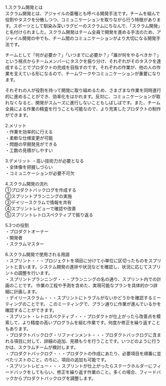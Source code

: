 1.スクラム開発とは  
スクラム開発とは、アジャイルの亜種とも呼べる開発手法です。チームを組んで役割やタスクを分散しつつ、コミュニケーションを取りながら行う特徴があります。スポーツとして馴染み深いラグビーのスクラムにちなんで、「スクラム開発」と名付けられました。スクラム開発はチーム全員で開発を進める手法のため、アジャイル開発の中でも、チーム間のコミュニケーションがより大切になる開発手法です。  

チームとして「何が必要か？」「いつまでに必要か？」「誰が何をやるべきか？」という視点からチームメンバーにタスクを振り分け、それぞれがそのタスクを達成することでプロダクトの完成を目指すのです。それぞれの作業が、他の人の作業を支えている形になるので、チームワークやコミュニケーションが重要になります。  

それぞれの人が役割を持って開発に取り組めるため、さまざまな作業を同時進行的に進めることができ、効率化をはかれます。反対に、コミュニケーションが取れなくなると、開発がスムーズに進行しないこともしばしばです。また、チーム全員による作業の精査を行うことも可能なので、より充実したプロダクトの制作ができます。  

2.メリット  
・作業を効率的に行える  
・柔軟な仕様変更が可能  
・問題の早期発見ができる  
・工数の見積がしやすい  

3.デメリット
・高い技術力が必要となる  
・全体像を把握しづらい  
・コミュニケーションが必要不可欠

4.スクラム開発の流れ  
①プロダクトバックログを作成する  
②スプリントプランニングの実施  
③デイリースクラムで情報を共有  
④スプリントレビューで確認や改善  
⑤スプリントレトロスペクティブで振り返る  

5.3つの役割  
・プロダクトオーナー  
・開発者  
・スクラムマスター  

6.スクラム開発で使用される用語  
・スプリント・・・プロジェクトを項目に分けて小単位に区切ったものをスプリントと言います。システム開発の進捗や状況などを確認し、状況に応じてスプリントの調整を行います。  
・スプリントプランニング・・・プランニングの名の通り、スプリント内での計画のことです。 作業の工程や予測を含めた、実現可能なプランを具体的かつ詳細に計画します。  
・デイリースクラム・・・スプリントにトラブルがないかどうかを確認するミーティングのことです。 このミーティングで、プラン通りに作業が進んでいるかを確認することができます。  
・スプリント・レトロスペクティブ・・・プロダクトが仕上がったら改善点を模索して、より精度の高いプログラムを組む作業です。何度か修正を繰り返すこともあります。  
・プロダクトバックログ・リファインメント・・・プロダクトバックログに含まれる項目に対して、詳細の追加、見積もりを行うことです。いつどのように行うかは、スクラムチームが検討します。  
・プロダクトバックログ・・・プロダクトの作成にあたり、必要項目を順番に並べたリストのこと。のちに、項目の追加も可能です。  
・スプリントレビュー・・・スプリントが仕上がったらステークホルダーにフィードバックをしてもらい、修正を繰り返す作業のこと。多くの場合、フィードバックからプロダクトバックログを調整します。  
